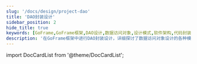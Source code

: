 ```yaml
---
slug: '/docs/design/project-dao'
title: 'DAO封装设计'
sidebar_position: 2
hide_title: true
keywords: [GoFrame,GoFrame框架,DAO设计,数据访问对象,设计模式,软件架构,代码封装,数据库操作,开发最佳实践,系统设计]
description: '在GoFrame框架中进行DAO封装设计，详细探讨了数据访问对象设计的各种模式和方法，帮助开发者实现高效的代码封装和数据库操作，提升软件架构的模块化和可维护性。'
---
```


import DocCardList from '@theme/DocCardList';

<DocCardList />